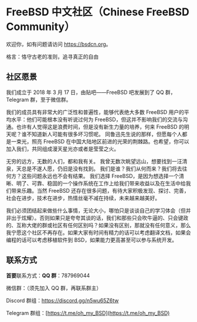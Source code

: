 # FreeBSD 中文社区（Chinese FreeBSD Community）

欢迎你，如有问题请访问 <https://bsdcn.org>。

格言：恪守古老的准则，追寻真正的自由

## 社区愿景

我们成立于 2018 年 3 月 17 日，由贴吧——FreeBSD 吧发展到了 QQ 群，Telegram 群，至于微信群。

我们的成员具有非常大的广泛性和普遍性，能够代表绝大多数 FreeBSD 用户的平均水平：他们可能根本没有听说过何为 FreeBSD，但这并不影响我们的交流与沟通。也许有人觉得这是浪费时间，但是没有新生力量的培养，何来 FreeBSD 的明天呢？谁不知道新人可能有很多坏习惯呢。 同鲁迅先生说的那样，但愿每个人都是一束光，照亮 FreeBSD 在中国大陆地区前进的光荣的荆棘路。也希望，你可以加入我们，共同组成漫天星光亦或者是莹莹之火。

无穷的远方，无数的人们，都和我有关。 我曾无数次眺望远山，想要找到一汪清泉，天总是不遂人愿，仍旧是没有找到。 我们是谁？我们从何而来？我们将去往何方？这些问题永远也不会有结果。 我们选择 FreeBSD，是因为想选择一个清晰、明了、可靠、稳固的一个操作系统在工作上给我们带来收益以及在生活中给我们带来乐趣。当然 FreeBSD 还存在很多问题，有待大家积极发现、探讨、完善，社会在进步，技术在进步，热情丝毫不减在持续，未来越来越美好。

我们必须团结起来做些什么事情，无论大小，哪怕只是谈谈自己的学习体会（但并非出于炫耀）。否则如果只是夸夸其谈的话，我们和那些只会吹牛逼的、只会键政的、互称大佬的群或社区有任何区别吗？如果没有区别，那就没有任何意义，那么我宁愿这个社区不再存在。如果大家有时间有精力的话可以考虑翻译文档，如果会编程的话可以考虑移植软件到 BSD，如果能力更高甚至可以参与系统开发。

## 联系方式

**首要**联系方式：**QQ 群**：787969044

微信群：（须先加入 QQ 群，再联系群主）

Discord 群组：<https://discord.gg/n5wu65Z6tw>

Telegram 群组：[https://t.me/oh_my_BSD](https://t.me/oh_my_BSD)




